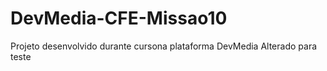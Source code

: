 # DevMedia-CFE-Missao10
 Projeto desenvolvido durante cursona plataforma DevMedia
 Alterado para teste

